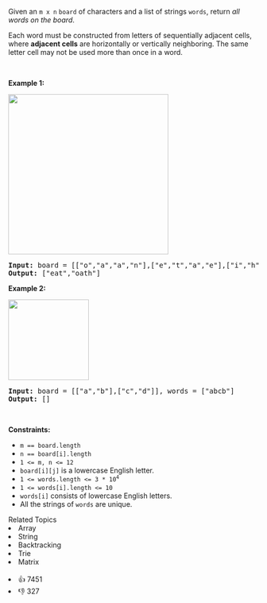 <p>Given an <code>m x n</code> <code>board</code>&nbsp;of characters and a list of strings <code>words</code>, return <em>all words on the board</em>.</p>

<p>Each word must be constructed from letters of sequentially adjacent cells, where <strong>adjacent cells</strong> are horizontally or vertically neighboring. The same letter cell may not be used more than once in a word.</p>

<p>&nbsp;</p> 
<p><strong class="example">Example 1:</strong></p> 
<img alt="" src="https://assets.leetcode.com/uploads/2020/11/07/search1.jpg" style="width: 322px; height: 322px;" /> 
<pre>
<strong>Input:</strong> board = [["o","a","a","n"],["e","t","a","e"],["i","h","k","r"],["i","f","l","v"]], words = ["oath","pea","eat","rain"]
<strong>Output:</strong> ["eat","oath"]
</pre>

<p><strong class="example">Example 2:</strong></p> 
<img alt="" src="https://assets.leetcode.com/uploads/2020/11/07/search2.jpg" style="width: 162px; height: 162px;" /> 
<pre>
<strong>Input:</strong> board = [["a","b"],["c","d"]], words = ["abcb"]
<strong>Output:</strong> []
</pre>

<p>&nbsp;</p> 
<p><strong>Constraints:</strong></p>

<ul> 
 <li><code>m == board.length</code></li> 
 <li><code>n == board[i].length</code></li> 
 <li><code>1 &lt;= m, n &lt;= 12</code></li> 
 <li><code>board[i][j]</code> is a lowercase English letter.</li> 
 <li><code>1 &lt;= words.length &lt;= 3 * 10<sup>4</sup></code></li> 
 <li><code>1 &lt;= words[i].length &lt;= 10</code></li> 
 <li><code>words[i]</code> consists of lowercase English letters.</li> 
 <li>All the strings of <code>words</code> are unique.</li> 
</ul>

<div><div>Related Topics</div><div><li>Array</li><li>String</li><li>Backtracking</li><li>Trie</li><li>Matrix</li></div></div><br><div><li>👍 7451</li><li>👎 327</li></div>